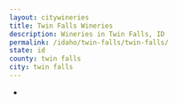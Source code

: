 ```yaml
---
layout: citywineries
title: Twin Falls Wineries
description: Wineries in Twin Falls, ID
permalink: /idaho/twin-falls/twin-falls/
state: id
county: twin falls
city: twin falls
---
```

-
